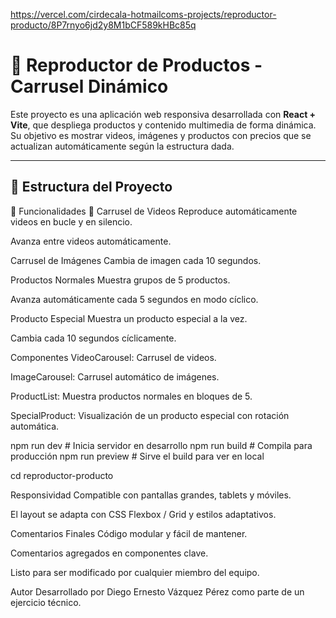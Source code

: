 https://vercel.com/cirdecala-hotmailcoms-projects/reproductor-producto/8P7rnyo6jd2y8M1bCF589kHBc85q


# 🛒 Reproductor de Productos - Carrusel Dinámico

Este proyecto es una aplicación web responsiva desarrollada con **React + Vite**, que despliega productos y contenido multimedia de forma dinámica. Su objetivo es mostrar videos, imágenes y productos con precios que se actualizan automáticamente según la estructura dada.

---

## 🧱 Estructura del Proyecto

🔁 Funcionalidades
🎥 Carrusel de Videos
Reproduce automáticamente videos en bucle y en silencio.

Avanza entre videos automáticamente.

 Carrusel de Imágenes
Cambia de imagen cada 10 segundos.

 Productos Normales
Muestra grupos de 5 productos.

Avanza automáticamente cada 5 segundos en modo cíclico.

 Producto Especial
Muestra un producto especial a la vez.

Cambia cada 10 segundos cíclicamente.

 Componentes
VideoCarousel: Carrusel de videos.

ImageCarousel: Carrusel automático de imágenes.

ProductList: Muestra productos normales en bloques de 5.

SpecialProduct: Visualización de un producto especial con rotación automática.

npm run dev      # Inicia servidor en desarrollo
npm run build    # Compila para producción
npm run preview  # Sirve el build para ver en local

cd reproductor-producto


 Responsividad
Compatible con pantallas grandes, tablets y móviles.

El layout se adapta con CSS Flexbox / Grid y estilos adaptativos.


 Comentarios Finales
Código modular y fácil de mantener.

Comentarios agregados en componentes clave.

Listo para ser modificado por cualquier miembro del equipo.

 Autor
Desarrollado por Diego Ernesto Vázquez Pérez como parte de un ejercicio técnico.
